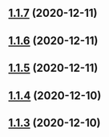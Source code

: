 ## [1.1.7](https://github.com/dds/bosabosa.org/compare/v1.1.6...v1.1.7) (2020-12-11)



## [1.1.6](https://github.com/dds/bosabosa.org/compare/v1.1.5...v1.1.6) (2020-12-11)



## [1.1.5](https://github.com/dds/bosabosa.org/compare/v1.1.4...v1.1.5) (2020-12-11)



## [1.1.4](https://github.com/dds/bosabosa.org/compare/v1.1.3...v1.1.4) (2020-12-10)



## [1.1.3](https://github.com/dds/bosabosa.org/compare/v1.1.2...v1.1.3) (2020-12-10)



